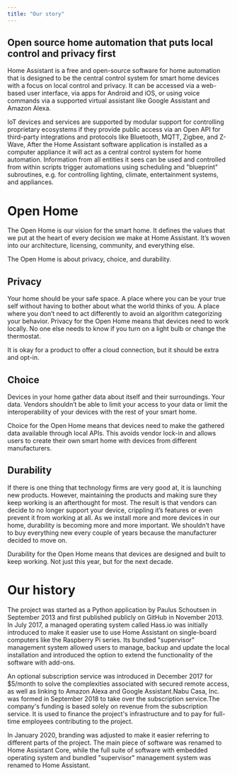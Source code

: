 ```yaml
---
title: "Our story"
---
```


## Open source home automation that puts local control and privacy first

Home Assistant is a free and open-source software for home automation that is designed to be the central control system for smart home devices with a focus on local control and privacy. It can be accessed via a web-based user interface, via apps for Android and iOS, or using voice commands via a supported virtual assistant like Google Assistant and Amazon Alexa.

IoT devices and services are supported by modular support for controlling proprietary ecosystems if they provide public access via an Open API for third-party integrations and protocols like Bluetooth, MQTT, Zigbee, and Z-Wave, After the Home Assistant software application is installed as a computer appliance it will act as a central control system for home automation. Information from all entities it sees can be used and controlled from within scripts trigger automations using scheduling and "blueprint" subroutines, e.g. for controlling lighting, climate, entertainment systems, and appliances.

# Open Home

The Open Home is our vision for the smart home. It defines the values that we put at the heart of every decision we make at Home Assistant. It’s woven into our architecture, licensing, community, and everything else.

The Open Home is about privacy, choice, and durability.

## Privacy

Your home should be your safe space. A place where you can be your true self without having to bother about what the world thinks of you. A place where you don’t need to act differently to avoid an algorithm categorizing your behavior. Privacy for the Open Home means that devices need to work locally. No one else needs to know if you turn on a light bulb or change the thermostat.

It is okay for a product to offer a cloud connection, but it should be extra and opt-in.

## Choice

Devices in your home gather data about itself and their surroundings. Your data. Vendors shouldn’t be able to limit your access to your data or limit the interoperability of your devices with the rest of your smart home.

Choice for the Open Home means that devices need to make the gathered data available through local APIs. This avoids vendor lock-in and allows users to create their own smart home with devices from different manufacturers.

## Durability

If there is one thing that technology firms are very good at, it is launching new products. However, maintaining the products and making sure they keep working is an afterthought for most. The result is that vendors can decide to no longer support your device, crippling it’s features or even prevent it from working at all. As we install more and more devices in our home, durability is becoming more and more important. We shouldn’t have to buy everything new every couple of years because the manufacturer decided to move on.

Durability for the Open Home means that devices are designed and built to keep working. Not just this year, but for the next decade.

# Our history

The project was started as a Python application by Paulus Schoutsen in September 2013 and first published publicly on GitHub in November 2013. In July 2017, a managed operating system called Hass.io was initially introduced to make it easier use to use Home Assistant on single-board computers like the Raspberry Pi series. Its bundled "supervisor" management system allowed users to manage, backup and update the local installation and introduced the option to extend the functionality of the software with add-ons.

An optional subscription service was introduced in December 2017 for $5/month to solve the complexities associated with secured remote access, as well as linking to Amazon Alexa and Google Assistant.Nabu Casa, Inc. was formed in September 2018 to take over the subscription service.The company's funding is based solely on revenue from the subscription service. It is used to finance the project's infrastructure and to pay for full-time employees contributing to the project.

In January 2020, branding was adjusted to make it easier referring to different parts of the project. The main piece of software was renamed to Home Assistant Core, while the full suite of software with embedded operating system and bundled "supervisor" management system was renamed to Home Assistant.
